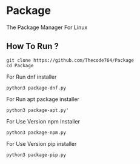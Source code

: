 # Package
The Package Manager For Linux
## How To Run ?
```
git clone https://github.com/Thecode764/Package
cd Package
```
For Run dnf installer
```
python3 package-dnf.py
```
For Run apt package installer
```
python3 package-apt.py'
```
For Use Version npm Installer
```
python3 package-npm.py
```
For Use Version pip installer
```
python3 package-pip.py
```
